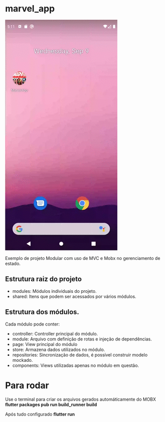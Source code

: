 # marvel_app

![Farmers Market Finder Demo](marvel.gif)

Exemplo de projeto Modular com uso de MVC e Mobx no gerenciamento de estado.

## Estrutura raiz do projeto

- modules: Módulos individuais do projeto.
- shared: Itens que podem ser acessados por vários módulos.

## Estrutura dos módulos.

Cada módulo pode conter:

- controller: Controller principal do módulo.
- module: Arquivo com definição de rotas e injeção de dependências.
- page: View principal do módulo
- store: Armazena dados utilizados no módulo.
- repositories: Sincronização de dados, é possível construir modelo mockado.
- components: Views utilizadas apenas no módulo em questão.

# Para rodar

Use o terminal para criar os arquivos gerados automáticamente do MOBX
****flutter packages pub run build_runner build****

Após tudo configurado
****flutter run****
